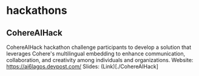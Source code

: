 # hackathons
## CohereAIHack
CohereAIHack hackathon challenge participants to develop a solution that leverages Cohere's multilingual embedding to enhance communication, collaboration, and creativity among individuals and organizations. 
Website: https://ai6lagos.devpost.com/
Slides: (Link)[./CohereAIHack]
